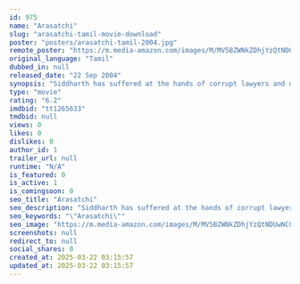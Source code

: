 ```yaml
---
id: 975
name: "Arasatchi"
slug: "arasatchi-tamil-movie-download"
poster: "posters/arasatchi-tamil-2004.jpg"
remote_poster: "https://m.media-amazon.com/images/M/MV5BZWNkZDhjYzQtNDUwNC00OTBkLTg2M2ItYzdhZjBjZjZiMjRkXkEyXkFqcGdeQXVyMTEzNzg0Mjkx._V1_SX300.jpg"
original_language: "Tamil"
dubbed_in: null
released_date: "22 Sep 2004"
synopsis: "Siddharth has suffered at the hands of corrupt lawyers and decides to kill all lawyers who help criminals evade the law. He doesn't even refrain from going against a lawyer who turns out to be family."
type: "movie"
rating: "6.2"
imdbid: "tt1265633"
tmdbid: null
views: 0
likes: 0
dislikes: 0
author_id: 1
trailer_url: null
runtime: "N/A"
is_featured: 0
is_active: 1
is_comingsoon: 0
seo_title: "Arasatchi"
seo_description: "Siddharth has suffered at the hands of corrupt lawyers and decides to kill all lawyers who help criminals evade the law. He doesn't even refrain from going against a lawyer who turns out to be family."
seo_keywords: "\"Arasatchi\""
seo_image: "https://m.media-amazon.com/images/M/MV5BZWNkZDhjYzQtNDUwNC00OTBkLTg2M2ItYzdhZjBjZjZiMjRkXkEyXkFqcGdeQXVyMTEzNzg0Mjkx._V1_SX300.jpg"
screenshots: null
redirect_to: null
social_shares: 0
created_at: 2025-03-22 03:15:57
updated_at: 2025-03-22 03:15:57
---
```


